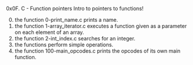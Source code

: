 0x0F. C - Function pointers
Intro to pointers to functions!

0. the function 0-print_name.c prints a name.
1. the function 1-array_iterator.c executes a function given as a parameter on each element of an array.
2. the function 2-int_index.c searches for an integer.
3. the functions perform simple operations.
4. the function 100-main_opcodes.c  prints the opcodes of its own main function.
